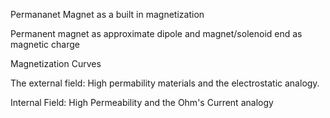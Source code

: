 Permananet Magnet as a built in magnetization

Permanent magnet as approximate dipole and magnet/solenoid end as
magnetic charge

Magnetization Curves

The external field: High permability materials and the electrostatic
analogy.

Internal Field: High Permeability and the Ohm's Current analogy
